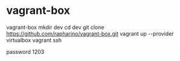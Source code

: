 # vagrant-box
vagrant-box 
mkdir dev
cd dev
git clone https://github.com/rapharino/vagrant-box.git
vagrant up --provider virtualbox
vagrant ssh


password 1203
